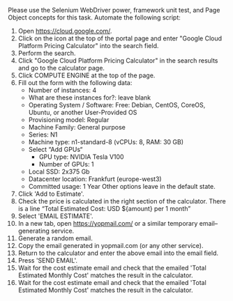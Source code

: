 Please use the Selenium WebDriver power, framework unit test, and Page Object concepts for this task. Automate the following script:
1. Open https://cloud.google.com/.
2. Click on the icon at the top of the portal page and enter "Google Cloud Platform Pricing Calculator" into the search field.
3. Perform the search.
4. Click "Google Cloud Platform Pricing Calculator" in the search results and go to the calculator page.
5. Click COMPUTE ENGINE at the top of the page.
6. Fill out the form with the following data:
    * Number of instances: 4
    * What are these instances for?: leave blank
    * Operating System / Software: Free: Debian, CentOS, CoreOS, Ubuntu, or another User-Provided OS
    * Provisioning model: Regular
    * Machine Family: General purpose
    * Series: N1
    * Machine type: n1-standard-8 (vCPUs: 8, RAM: 30 GB)
    * Select “Add GPUs“
      * GPU type: NVIDIA Tesla V100
      * Number of GPUs: 1
    * Local SSD: 2x375 Gb
    * Datacenter location: Frankfurt (europe-west3)
    * Committed usage: 1 Year
      Other options leave in the default state.
7. Click 'Add to Estimate'.
8. Check the price is calculated in the right section of the calculator. There is a line “Total Estimated Cost: USD ${amount} per 1 month”
9. Select 'EMAIL ESTIMATE'.
10. In a new tab, open https://yopmail.com/ or a similar temporary email–generating service.
11. Generate a random email.
12. Copy the email generated in yopmail.com (or any other service).
13. Return to the calculator and enter the above email into the email field.
14. Press 'SEND EMAIL'.
15. Wait for the cost estimate email and check that the emailed 'Total Estimated Monthly Cost' matches the result in the calculator.
15. Wait for the cost estimate email and check that the emailed 'Total Estimated Monthly Cost' matches the result in the calculator.


